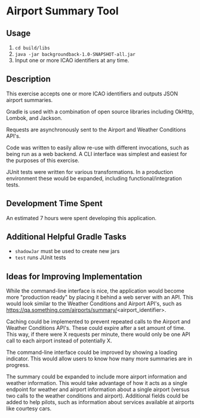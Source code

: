 # Airport Summary Tool

## Usage
1. `cd build/libs`
2. `java -jar backgroundback-1.0-SNAPSHOT-all.jar`
3. Input one or more ICAO identifiers at any time.

## Description
This exercise accepts one or more ICAO identifiers and outputs JSON airport summaries.

Gradle is used with a combination of open source libraries including OkHttp, Lombok, and Jackson.

Requests are asynchronously sent to the Airport and Weather Conditions API's.

Code was written to easily allow re-use with different invocations, such as being run as a web backend. A CLI interface was simplest and easiest for the purposes of this exercise.

JUnit tests were written for various transformations. In a production environment these would be expanded, including functional/integration tests.

## Development Time Spent
An estimated 7 hours were spent developing this application.

## Additional Helpful Gradle Tasks
* `shadowJar` must be used to create new jars
* `test` runs JUnit tests

## Ideas for Improving Implementation
While the command-line interface is nice, the application would become more "production ready" by placing it behind a web server with an API. This would look similar to the Weather Conditions and Airport API's, such as https://qa.something.com/airports/summary/<airport_identifier>.

Caching could be implemented to prevent repeated calls to the Airport and Weather Conditions API's. These could expire after a set amount of time. This way, if there were X requests per minute, there would only be one API call to each airport instead of potentially X.

The command-line interface could be improved by showing a loading indicator. This would allow users to know how many more summaries are in progress.

The summary could be expanded to include more airport information and weather information. This would take advantage of how it acts as a single endpoint for weather and airport information about a single airport (versus two calls to the weather conditions and airport). Additional fields could be added to help pilots, such as information about services available at airports like courtesy cars.
